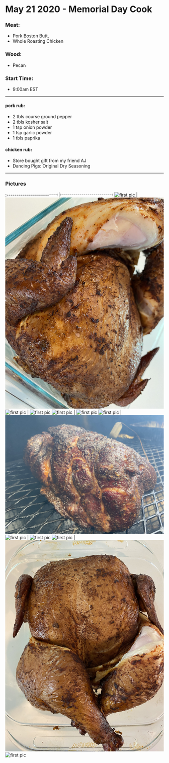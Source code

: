 # May 21 2020 - Memorial Day Cook

### Meat:
- Pork Boston Butt, 
- Whole Roasting Chicken

### Wood:
- Pecan

### Start Time: 
- 9:00am EST

---

#### pork rub: 
- 2 tbls course ground pepper
- 2 tbls kosher salt
- 1 tsp onion powder
- 1 tsp garlic powder
- 1 tbls paprika


#### chicken rub:
- Store bought gift from my friend AJ
- Dancing Pigs: Original Dry Seasoning

---

### Pictures
:-------------------------:|:-------------------------:
![first pic](../assets/img/2020.05.22/1A37266B-913A-4218-8938-C67E66564918.jpeg) | ![first pic](../assets/img/2020.05.22/2B0CF3E9-4798-41B3-82A2-5BB3A48813B7.jpeg)
![first pic](../assets/img/2020.05.22/5D6E8C8A-0595-4D50-85DB-C1B207823E8D.jpeg) | ![first pic](../assets/img/2020.05.22/7584D584-3A84-42E1-A7E0-21E11D2A5386.jpeg)
![first pic](../assets/img/2020.05.22/7A8B7035-0957-4AF4-8041-A0A07C17E25B.jpeg) | ![first pic](../assets/img/2020.05.22/7DDFC085-7466-439E-AF46-2035B3D194F4.jpeg)
![first pic](../assets/img/2020.05.22/95B1F430-6D25-48F0-9477-09406204B8F1.jpeg) | ![first pic](../assets/img/2020.05.22/96C6E3D7-26B6-44A6-877E-FD6D5C72E2EF.jpeg)
![first pic](../assets/img/2020.05.22/B39C85CC-003E-41C4-BA8C-C6448F95774B.jpeg) | ![first pic](../assets/img/2020.05.22/BC3712B4-026E-494C-9E70-B1643411BBB7.jpeg)
![first pic](../assets/img/2020.05.22/BE54629C-F6DB-4EB5-B7BB-5E26BA739051.jpeg) | ![first pic](../assets/img/2020.05.22/C0EFEEE6-DC80-4576-959C-9872A0B870B3.jpeg)
![first pic](../assets/img/2020.05.22/ED79F551-E378-471F-AD4A-FD83CC5A74B3.jpeg)
